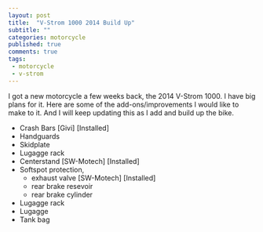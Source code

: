 ```yaml
---
layout: post
title:  "V-Strom 1000 2014 Build Up"
subtitle: ""
categories: motorcycle
published: true
comments: true
tags:
 - motorcycle
 - v-strom
---
```


I got a new motorcycle a few weeks back, the 2014 V-Strom 1000. I have big plans for it. Here are some of the add-ons/improvements I would like to make to it. And I will keep updating this as I add and build up the bike.

- Crash Bars [Givi] [Installed]
- Handguards
- Skidplate
- Lugagge rack
- Centerstand [SW-Motech] [Installed]
- Softspot protection, 
	- exhaust valve [SW-Motech] [Installed]
	- rear brake resevoir
	- rear brake cylinder
- Lugagge rack
- Lugagge
- Tank bag